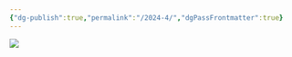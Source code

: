 ```yaml
---
{"dg-publish":true,"permalink":"/2024-4/","dgPassFrontmatter":true}
---
```


![](https://z4a.net/images/2024/03/03/QQ20240303154300.png?t=bb8daa23-d763-4500-a581-314eb729e94d)
